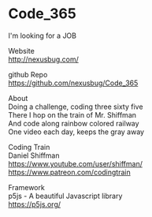 # Code_365

I'm looking for a JOB <br>

Website<br>
http://nexusbug.com/

github Repo<br>
https://github.com/nexusbug/Code_365

About<br>
Doing a challenge, coding three sixty five<br>
There I hop on the train of Mr. Shiffman<br>
And code along rainbow colored railway<br>
One video each day, keeps the gray away<br>

Coding Train<br>
Daniel Shiffman<br>
https://www.youtube.com/user/shiffman/<br>
https://www.patreon.com/codingtrain

Framework<br>
p5js - A beautiful Javascript library<br>
https://p5js.org/

